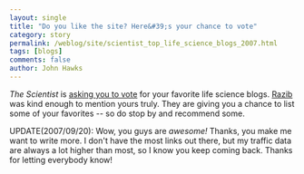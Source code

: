 ```yaml
---
layout: single 
title: "Do you like the site? Here&#39;s your chance to vote" 
category: story
permalink: /weblog/site/scientist_top_life_science_blogs_2007.html
tags: [blogs] 
comments: false 
author: John Hawks 
---
```



<p>
<i>The Scientist</i> is <a href="http://www.the-scientist.com/news/home/53596/">asking you to vote</a> for your favorite life science blogs. <a href="http://scienceblogs.com/gnxp/">Razib</a> was kind enough to mention yours truly. They are giving you a chance to list some of your favorites -- so do stop by and recommend some. 
</p>

<p>
UPDATE(2007/09/20): Wow, you guys are <i>awesome!</i> Thanks, you make me want to write more. I don't have the most links out there, but my traffic data are always a lot higher than most, so I know you keep coming back. Thanks for letting everybody know!
</p>

